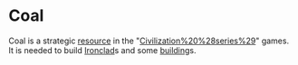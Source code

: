 # Coal

Coal is a strategic [resource](resource) in the "[Civilization%20%28series%29](Civilization)" games. It is needed to build [Ironclad](Ironclad)s and some [building](building)s.